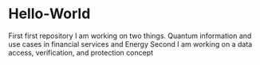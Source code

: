 # Hello-World
First first repository
I am working on two things.
Quantum information and use cases in financial services and Energy
Second I am working on a data access, verification, and protection concept

